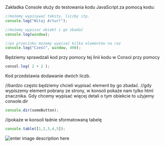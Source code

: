 Zakładka Console służy do testowania kodu JavaScript.za pomocą kodu:
```js
//możemy wypisywać teksty, liczby itp.
console.log("Witaj Artur!");

//możemy wypisać obiekt i go zbadać
console.log(window);

//po przecinku możemy wypisać kilka elementów na raz
console.log("Cześć", window, 400);
```
Będziemy sprawdzali kod przy pomocy tej linii kodu w Consol przy pomocy 
```js
consol.log( 2 + 2 );
```
Kod przedstawia dodawanie dwóch liczb.

//bardzo często będziemy chcieli wypisać element by go zbadać.
//gdy wypiszemy element pobrany ze strony, w konsoli pokaże nam tylko html znacznika. Gdy chcemy wypisać więcej detali o tym obiekcie to użyjemy console.dir
```js
console.dir(someButton);
```
//pokaże w konsoli ładnie sformatowaną tabelę
```js
console.table([1,2,3,4,5]);
```
![enter image description here](https://cdn.discordapp.com/attachments/690263400617738336/922606809083166831/unknown.png)